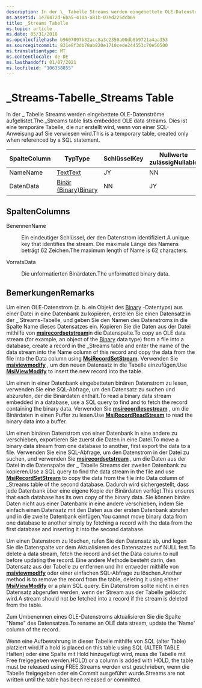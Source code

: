```yaml
---
description: In der \_ Tabelle Streams werden eingebettete OLE-Datenströme aufgelistet. Dies ist eine temporäre Tabelle, die nur erstellt wird, wenn von einer SQL-Anweisung auf Sie verwiesen wird.
ms.assetid: 1e30472d-6ba5-410a-a81b-07ed225dcb69
title: _Streams Tabelle
ms.topic: article
ms.date: 05/31/2018
ms.openlocfilehash: b9607097b32acc8a3c2350a00db0b9721a4aa353
ms.sourcegitcommit: 831e8f3db78ab820e1710cede244553c70e50500
ms.translationtype: MT
ms.contentlocale: de-DE
ms.lasthandoff: 01/07/2021
ms.locfileid: "106358855"
---
```

# <a name="_streams-table"></a><span data-ttu-id="6ed9d-104">\_Streams-Tabelle</span><span class="sxs-lookup"><span data-stu-id="6ed9d-104">\_Streams Table</span></span>

<span data-ttu-id="6ed9d-105">In der \_ Tabelle Streams werden eingebettete OLE-Datenströme aufgelistet.</span><span class="sxs-lookup"><span data-stu-id="6ed9d-105">The \_Streams table lists embedded OLE data streams.</span></span> <span data-ttu-id="6ed9d-106">Dies ist eine temporäre Tabelle, die nur erstellt wird, wenn von einer SQL-Anweisung auf Sie verwiesen wird.</span><span class="sxs-lookup"><span data-stu-id="6ed9d-106">This is a temporary table, created only when referenced by a SQL statement.</span></span>



| <span data-ttu-id="6ed9d-107">Spalte</span><span class="sxs-lookup"><span data-stu-id="6ed9d-107">Column</span></span> | <span data-ttu-id="6ed9d-108">Typ</span><span class="sxs-lookup"><span data-stu-id="6ed9d-108">Type</span></span>                 | <span data-ttu-id="6ed9d-109">Schlüssel</span><span class="sxs-lookup"><span data-stu-id="6ed9d-109">Key</span></span> | <span data-ttu-id="6ed9d-110">Nullwerte zulässig</span><span class="sxs-lookup"><span data-stu-id="6ed9d-110">Nullable</span></span> |
|--------|----------------------|-----|----------|
| <span data-ttu-id="6ed9d-111">Name</span><span class="sxs-lookup"><span data-stu-id="6ed9d-111">Name</span></span>   | [<span data-ttu-id="6ed9d-112">Text</span><span class="sxs-lookup"><span data-stu-id="6ed9d-112">Text</span></span>](text.md)     | <span data-ttu-id="6ed9d-113">J</span><span class="sxs-lookup"><span data-stu-id="6ed9d-113">Y</span></span>   | <span data-ttu-id="6ed9d-114">N</span><span class="sxs-lookup"><span data-stu-id="6ed9d-114">N</span></span>        |
| <span data-ttu-id="6ed9d-115">Daten</span><span class="sxs-lookup"><span data-stu-id="6ed9d-115">Data</span></span>   | [<span data-ttu-id="6ed9d-116">Binär (Binary)</span><span class="sxs-lookup"><span data-stu-id="6ed9d-116">Binary</span></span>](binary.md) | <span data-ttu-id="6ed9d-117">N</span><span class="sxs-lookup"><span data-stu-id="6ed9d-117">N</span></span>   | <span data-ttu-id="6ed9d-118">J</span><span class="sxs-lookup"><span data-stu-id="6ed9d-118">Y</span></span>        |



 

## <a name="columns"></a><span data-ttu-id="6ed9d-119">Spalten</span><span class="sxs-lookup"><span data-stu-id="6ed9d-119">Columns</span></span>

<dl> <dt>

<span data-ttu-id="6ed9d-120"><span id="Name"></span><span id="name"></span><span id="NAME"></span>Benennen</span><span class="sxs-lookup"><span data-stu-id="6ed9d-120"><span id="Name"></span><span id="name"></span><span id="NAME"></span>Name</span></span>
</dt> <dd>

<span data-ttu-id="6ed9d-121">Ein eindeutiger Schlüssel, der den Datenstrom identifiziert.</span><span class="sxs-lookup"><span data-stu-id="6ed9d-121">A unique key that identifies the stream.</span></span> <span data-ttu-id="6ed9d-122">Die maximale Länge des Namens beträgt 62 Zeichen.</span><span class="sxs-lookup"><span data-stu-id="6ed9d-122">The maximum length of Name is 62 characters.</span></span>

</dd> <dt>

<span data-ttu-id="6ed9d-123"><span id="Data"></span><span id="data"></span><span id="DATA"></span>Vorrats</span><span class="sxs-lookup"><span data-stu-id="6ed9d-123"><span id="Data"></span><span id="data"></span><span id="DATA"></span>Data</span></span>
</dt> <dd>

<span data-ttu-id="6ed9d-124">Die unformatierten Binärdaten.</span><span class="sxs-lookup"><span data-stu-id="6ed9d-124">The unformatted binary data.</span></span>

</dd> </dl>

## <a name="remarks"></a><span data-ttu-id="6ed9d-125">Bemerkungen</span><span class="sxs-lookup"><span data-stu-id="6ed9d-125">Remarks</span></span>

<span data-ttu-id="6ed9d-126">Um einen OLE-Datenstrom (z. b. ein Objekt des [Binary](binary.md) -Datentyps) aus einer Datei in eine Datenbank zu kopieren, erstellen Sie einen Datensatz in der \_ Streams-Tabelle, und geben Sie den Namen des Datenstroms in die Spalte Name dieses Datensatzes ein. Kopieren Sie die Daten aus der Datei mithilfe von [**msirecordsetstream**](/windows/desktop/api/Msiquery/nf-msiquery-msirecordsetstreama)in die Datenspalte.</span><span class="sxs-lookup"><span data-stu-id="6ed9d-126">To copy an OLE data stream (for example, an object of the [Binary](binary.md) data type) from a file into a database, create a record in the \_Streams table and enter the name of the data stream into the Name column of this record and copy the data from the file into the Data column using [**MsiRecordSetStream**](/windows/desktop/api/Msiquery/nf-msiquery-msirecordsetstreama).</span></span> <span data-ttu-id="6ed9d-127">Verwenden Sie [**msiviewmodify**](/windows/desktop/api/Msiquery/nf-msiquery-msiviewmodify) , um den neuen Datensatz in die Tabelle einzufügen.</span><span class="sxs-lookup"><span data-stu-id="6ed9d-127">Use [**MsiViewModify**](/windows/desktop/api/Msiquery/nf-msiquery-msiviewmodify) to insert the new record into the table.</span></span>

<span data-ttu-id="6ed9d-128">Um einen in einer Datenbank eingebetteten binären Datenstrom zu lesen, verwenden Sie eine SQL-Abfrage, um den Datensatz zu suchen und abzurufen, der die Binärdaten enthält.</span><span class="sxs-lookup"><span data-stu-id="6ed9d-128">To read a binary data stream embedded in a database, use a SQL query to find and to fetch the record containing the binary data.</span></span> <span data-ttu-id="6ed9d-129">Verwenden Sie [**msirecordlesestream**](/windows/desktop/api/Msiquery/nf-msiquery-msirecordreadstream) , um die Binärdaten in einen Puffer zu lesen.</span><span class="sxs-lookup"><span data-stu-id="6ed9d-129">Use [**MsiRecordReadStream**](/windows/desktop/api/Msiquery/nf-msiquery-msirecordreadstream) to read the binary data into a buffer.</span></span>

<span data-ttu-id="6ed9d-130">Um einen binären Datenstrom von einer Datenbank in eine andere zu verschieben, exportieren Sie zuerst die Daten in eine Datei.</span><span class="sxs-lookup"><span data-stu-id="6ed9d-130">To move a binary data stream from one database to another, first export the data to a file.</span></span> <span data-ttu-id="6ed9d-131">Verwenden Sie eine SQL-Abfrage, um den Datenstrom in der Datei zu suchen, und verwenden Sie [**msirecordsetstream**](/windows/desktop/api/Msiquery/nf-msiquery-msirecordsetstreama) , um die Daten aus der Datei in die Datenspalte der \_ Tabelle Streams der zweiten Datenbank zu kopieren.</span><span class="sxs-lookup"><span data-stu-id="6ed9d-131">Use a SQL query to find the data stream in the file and use [**MsiRecordSetStream**](/windows/desktop/api/Msiquery/nf-msiquery-msirecordsetstreama) to copy the data from the file into Data column of \_Streams table of the second database.</span></span> <span data-ttu-id="6ed9d-132">Dadurch wird sichergestellt, dass jede Datenbank über eine eigene Kopie der Binärdaten verfügt.</span><span class="sxs-lookup"><span data-stu-id="6ed9d-132">This ensures that each database has its own copy of the binary data.</span></span> <span data-ttu-id="6ed9d-133">Sie können binäre Daten nicht aus einer Datenbank in eine andere verschieben, indem Sie einfach einen Datensatz mit den Daten aus der ersten Datenbank abrufen und in die zweite Datenbank einfügen.</span><span class="sxs-lookup"><span data-stu-id="6ed9d-133">You cannot move binary data from one database to another simply by fetching a record with the data from the first database and inserting it into the second database.</span></span>

<span data-ttu-id="6ed9d-134">Um einen Datenstrom zu löschen, rufen Sie den Datensatz ab, und legen Sie die Datenspalte vor dem Aktualisieren des Datensatzes auf NULL fest.</span><span class="sxs-lookup"><span data-stu-id="6ed9d-134">To delete a data stream, fetch the record and set the Data column to null before updating the record.</span></span> <span data-ttu-id="6ed9d-135">Eine andere Methode besteht darin, den Datensatz aus der Tabelle zu entfernen und ihn entweder mithilfe von [**msiviewmodify**](/windows/desktop/api/Msiquery/nf-msiquery-msiviewmodify) oder einer einfachen SQL-Abfrage zu löschen.</span><span class="sxs-lookup"><span data-stu-id="6ed9d-135">Another method is to remove the record from the table, deleting it using either [**MsiViewModify**](/windows/desktop/api/Msiquery/nf-msiquery-msiviewmodify) or a plain SQL query.</span></span> <span data-ttu-id="6ed9d-136">Ein Datenstrom sollte nicht in einen Datensatz abgerufen werden, wenn der Stream aus der Tabelle gelöscht wird.</span><span class="sxs-lookup"><span data-stu-id="6ed9d-136">A stream should not be fetched into a record if the stream is deleted from the table.</span></span>

<span data-ttu-id="6ed9d-137">Zum Umbenennen eines OLE-Datenstroms aktualisieren Sie die Spalte "Name" des Datensatzes.</span><span class="sxs-lookup"><span data-stu-id="6ed9d-137">To rename an OLE data stream, update the 'Name' column of the record.</span></span>

<span data-ttu-id="6ed9d-138">Wenn eine Aufbewahrung in dieser Tabelle mithilfe von SQL (alter Table) platziert wird.</span><span class="sxs-lookup"><span data-stu-id="6ed9d-138">If a hold is placed on this table using SQL (ALTER TABLE</span></span> <table> <span data-ttu-id="6ed9d-139">Halten) oder eine Spalte mit Hold hinzugefügt wird, muss die Tabelle mit Free freigegeben werden.</span><span class="sxs-lookup"><span data-stu-id="6ed9d-139">HOLD) or a column is added with HOLD, the table must be released using FREE.</span></span> <span data-ttu-id="6ed9d-140">Streams werden erst geschrieben, wenn die Tabelle freigegeben oder ein Commit ausgeführt wurde.</span><span class="sxs-lookup"><span data-stu-id="6ed9d-140">Streams are not written until the table has been released or committed.</span></span>

 

 



